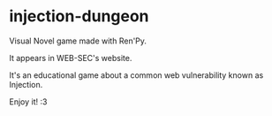 # injection-dungeon
Visual Novel game made with Ren'Py. 

It appears in WEB-SEC's website. 

It's an educational game about a common web vulnerability known as Injection. 

Enjoy it! :3
